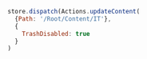 ```javascript
store.dispatch(Actions.updateContent(
  {Path: '/Root/Content/IT'},
  {
    TrashDisabled: true
  }
)
```

